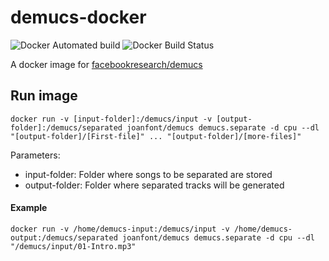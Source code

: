 # demucs-docker
![Docker Automated build](https://img.shields.io/docker/automated/joanfont/demucs)
![Docker Build Status](https://img.shields.io/docker/build/joanfont/demucs)

A docker image for [facebookresearch/demucs](https://github.com/facebookresearch/demucs)

## Run image

```shell
docker run -v [input-folder]:/demucs/input -v [output-folder]:/demucs/separated joanfont/demucs demucs.separate -d cpu --dl "[output-folder]/[First-file]" ... "[output-folder]/[more-files]"
```

Parameters:

* input-folder: Folder where songs to be separated are stored
* output-folder: Folder where separated tracks will be generated

#### Example

```shell
docker run -v /home/demucs-input:/demucs/input -v /home/demucs-output:/demucs/separated joanfont/demucs demucs.separate -d cpu --dl "/demucs/input/01-Intro.mp3"
```
